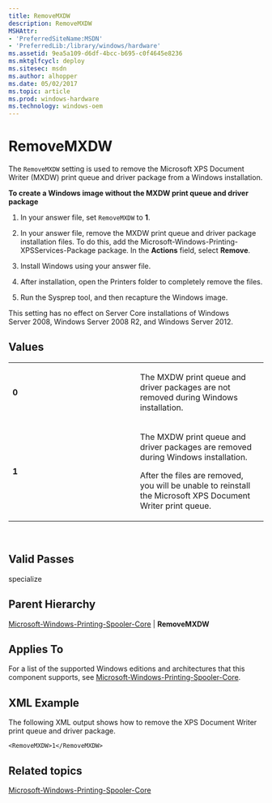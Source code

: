 ```yaml
---
title: RemoveMXDW
description: RemoveMXDW
MSHAttr:
- 'PreferredSiteName:MSDN'
- 'PreferredLib:/library/windows/hardware'
ms.assetid: 9ea5a109-d6df-4bcc-b695-c0f4645e8236
ms.mktglfcycl: deploy
ms.sitesec: msdn
ms.author: alhopper
ms.date: 05/02/2017
ms.topic: article
ms.prod: windows-hardware
ms.technology: windows-oem
---
```


# RemoveMXDW


The `RemoveMXDW` setting is used to remove the Microsoft XPS Document Writer (MXDW) print queue and driver package from a Windows installation.

**To create a Windows image without the MXDW print queue and driver package**

1.  In your answer file, set `RemoveMXDW` to **1**.

2.  In your answer file, remove the MXDW print queue and driver package installation files. To do this, add the Microsoft-Windows-Printing-XPSServices-Package package. In the **Actions** field, select **Remove**. 

3.  Install Windows using your answer file.

4.  After installation, open the Printers folder to completely remove the files.

5.  Run the Sysprep tool, and then recapture the Windows image.

This setting has no effect on Server Core installations of Windows Server 2008, Windows Server 2008 R2, and Windows Server 2012.

## Values


<table>
<colgroup>
<col width="50%" />
<col width="50%" />
</colgroup>
<tbody>
<tr class="odd">
<td><p><strong>0</strong></p></td>
<td><p>The MXDW print queue and driver packages are not removed during Windows installation.</p></td>
</tr>
<tr class="even">
<td><p><strong>1</strong></p></td>
<td><p>The MXDW print queue and driver packages are removed during Windows installation.</p>
<p>After the files are removed, you will be unable to reinstall the Microsoft XPS Document Writer print queue.</p>
<p></p></td>
</tr>
</tbody>
</table>

 

## Valid Passes


specialize

## Parent Hierarchy


[Microsoft-Windows-Printing-Spooler-Core](microsoft-windows-printing-spooler-core.md) | **RemoveMXDW**

## Applies To


For a list of the supported Windows editions and architectures that this component supports, see [Microsoft-Windows-Printing-Spooler-Core](microsoft-windows-printing-spooler-core.md).

## XML Example


The following XML output shows how to remove the XPS Document Writer print queue and driver package.

```
<RemoveMXDW>1</RemoveMXDW>
```

## Related topics


[Microsoft-Windows-Printing-Spooler-Core](microsoft-windows-printing-spooler-core.md)

 

 







